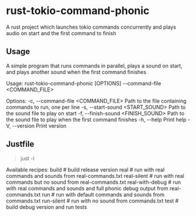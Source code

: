 # rust-tokio-command-phonic

A rust project which launches tokio commands concurrently and plays audio on start and the first command to finish

## Usage

A simple program that runs commands in parallel, plays a sound on start, and plays another sound when the first command finishes

Usage: rust-tokio-command-phonic [OPTIONS] --command-file <COMMAND_FILE>

Options:
  -c, --command-file <COMMAND_FILE>  Path to the file containing commands to run, one per line
  -s, --start-sound <START_SOUND>    Path to the sound file to play on start
  -f, --finish-sound <FINISH_SOUND>  Path to the sound file to play when the first command finishes
  -h, --help                         Print help
  -V, --version                      Print version

## Justfile

> just -l

Available recipes:
    build           # build release version
    real            # run with real commands and sounds from real-commands.txt
    real-silent     # run with real commands but no sound from real-commands.txt
    real-with-debug # run with real commands and sounds and full phonic debug output from real-commands.txt
    run             # run with default commands and sounds from commands.txt
    run-silent      # run with no sound from commands.txt
    test            # build debug version and run tests
